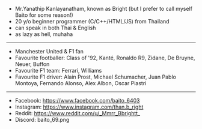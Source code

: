 - Mr.Yanathip Kanlayanatham, known as Bright (but I prefer to call myself Baito for some reason!)
- 20 y/o beginner programmer (C/C++/HTML/JS) from Thailand
- can speak in both Thai & English
- as lazy as hell, muhaha
---
- Manchester United & F1 fan
- Favourite footballer: Class of '92, Kanté, Ronaldo R9, Zidane, De Bruyne, Neuer, Buffon
- Favourite F1 team: Ferrari, Williams
- Favourite F1 driver: Alain Prost, Michael Schumacher, Juan Pablo Montoya, Fernando Alonso, Alex Albon, Oscar Piastri
---
- Facebook: https://www.facebook.com/baito_6403
- Instagram: https://www.instagram.com/than.b_right
- Reddit: https://www.reddit.com/u/_Mmrr_Bbrightt_
- Discord: baito_69.png
